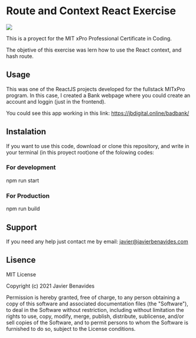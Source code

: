 # Route and Context React Exercise

<img src="./screenshot.png" />

This is a proyect for the MIT xPro Professional Certificate in Coding.

The objetive of this exercise was lern how to use the React context, and hash route.

## Usage

This was one of the ReactJS projects developed for the fullstack MITxPro program. In this case, I created a Bank webpage where you could create an account and loggin (just in the frontend).

You could see this app working in this link: https://jbdigital.online/badbank/

## Instalation

If you want to use this code, download or clone this repository, and write in your terminal (in this proyect root)one of the folowing codes:

### For development

npm run start

### For Production

npm run build

## Support

If you need any help just contact me by email: javier@javierbenavides.com

## Lisence

MIT License

Copyright (c) 2021 Javier Benavides

Permission is hereby granted, free of charge, to any person obtaining a copy of this software and associated documentation files (the "Software"), to deal in the Software without restriction, including without limitation the rights to use, copy, modify, merge, publish, distribute, sublicense, and/or sell copies of the Software, and to permit persons to whom the Software is furnished to do so, subject to the License conditions.